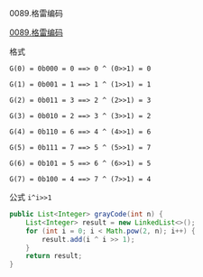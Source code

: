 0089.格雷编码

[0089.格雷编码](https://leetcode-cn.com/problems/gray-code/)

格式

```
G(0) = 0b000 = 0 ==> 0 ^ (0>>1) = 0

G(1) = 0b001 = 1 ==> 1 ^ (1>>1) = 1

G(2) = 0b011 = 3 ==> 2 ^ (2>>1) = 3

G(3) = 0b010 = 2 ==> 3 ^ (3>>1) = 2

G(4) = 0b110 = 6 ==> 4 ^ (4>>1) = 6

G(5) = 0b111 = 7 ==> 5 ^ (5>>1) = 7

G(6) = 0b101 = 5 ==> 6 ^ (6>>1) = 5

G(7) = 0b100 = 4 ==> 7 ^ (7>>1) = 4
```



公式 `i^i>>1`

```java
public List<Integer> grayCode(int n) {
    List<Integer> result = new LinkedList<>();
    for (int i = 0; i < Math.pow(2, n); i++) {
        result.add(i ^ i >> 1);
    }
    return result;
}
```

